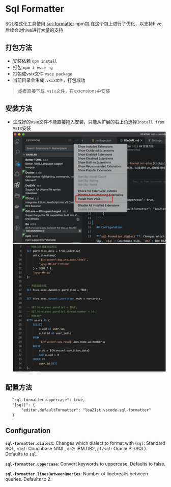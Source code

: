 # Sql Formatter

SQL格式化工具使用 [sql-formatter](https://github.com/zeroturnaround/sql-formatter) npm包.在这个包上进行了优化，以支持hive,后续会对hive进行大量的支持

## 打包方法
 - 安装依赖 `npm install`
 - 打包 `npm i vsce -g`
 - 打包成vsix文件 `vsce package`
 - 当前目录会生成`.vxix文件`，打包成功
 > 或者直接下载`.vsix`文件，在extensions中安装

## 安装方法
 - 生成好的vsix文件不能直接拖入安装，只能从扩展的右上角选择`Install from VSIX`安装
 ![安装示例](/example-2.png)
 ![格式化效果图](/example-1.jpg)
 

## 配置方法
 ```
    "sql-formatter.uppercase": true,
    "[sql]": {
        "editor.defaultFormatter": "lea21st.vscode-sql-formatter"
    }
 ```

## Configuration

**`sql-formatter.dialect`**: Changes which dialect to format with (`sql`: Standard SQL, `n1ql`: Couchbase N1QL, `db2`: IBM DB2, `pl/sql`: Oracle PL/SQL). Defaults to `sql`.

**`sql-formatter.uppercase`**: Convert keywords to uppercase. Defaults to false.

**`sql-formatter.linesBetweenQueries`**: Number of linebreaks between queries. Defaults to 2.
